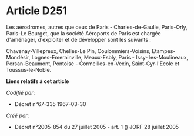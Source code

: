 # Article D251

Les aérodromes, autres que ceux de Paris - Charles-de-Gaulle, Paris-Orly, Paris-Le Bourget, que la société Aéroports de Paris
est chargée d'aménager, d'exploiter et de développer sont les suivants :

Chavenay-Villepreux, Chelles-Le Pin, Coulommiers-Voisins, Etampes-Mondésir, Lognes-Emerainville, Meaux-Esbly, Paris - Issy-
les-Moulineaux, Persan-Beaumont, Pontoise - Cormeilles-en-Vexin, Saint-Cyr-l'Ecole et Toussus-le-Noble.

**Liens relatifs à cet article**

_Codifié par_:

  - Décret n°67-335 1967-03-30

_Créé par_:

  - Décret n°2005-854 du 27 juillet 2005 - art. 1 () JORF 28 juillet 2005
